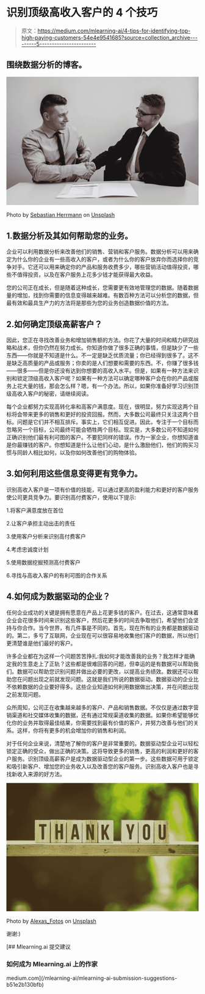 # 识别顶级高收入客户的 4 个技巧

> 原文：<https://medium.com/mlearning-ai/4-tips-for-identifying-top-high-paying-customers-54e4e9541685?source=collection_archive---------5----------------------->

## 围绕数据分析的博客。

![](img/43a9c1021dfb46bf908c95031958d452.png)

Photo by [Sebastian Herrmann](https://unsplash.com/@officestock?utm_source=medium&utm_medium=referral) on [Unsplash](https://unsplash.com?utm_source=medium&utm_medium=referral)

## 1.数据分析及其如何帮助您的业务。

企业可以利用数据分析来改善他们的销售、营销和客户服务。数据分析可以用来确定为什么你的企业有一些高收入的客户，或者为什么你的客户放弃你而选择你的竞争对手。它还可以用来确定你的产品和服务收费多少，哪些营销活动值得投资，哪些不值得投资，以及在客户服务上花多少钱才能获得最大收益。

您的公司正在成长，但是随着这种成长，您需要更有效地管理您的数据。随着数据量的增加，找到你需要的信息变得越来越难。有数百种方法可以分析您的数据，但最有效和最具生产力的方法将是那些为您的业务创造数据价值的方法。

## 2.如何确定顶级高薪客户？

因此，您正在寻找改善业务和增加销售额的方法。你花了大量的时间和精力研究战略和战术，但你仍然在努力成长。你知道你做了很多正确的事情，但是缺少了一些东西——你就是不知道是什么。不一定是缺乏优质流量；你已经得到很多了。这不是缺乏高质量的产品或服务；你卖的是人们想要和需要的东西。不，你赚了很多钱——很多——但是你还没有达到你想要的高收入水平。但是，如果有一种方法来识别和锁定顶级高收入客户呢？如果有一种方法可以确定哪种客户会在你的产品或服务上花大量的钱，那会怎么样？嗯，有一个办法。所以，如果你准备好学习识别顶级高收入客户的秘密，请继续阅读。

每个企业都努力实现高转化率和高客户满意度。现在，很明显，努力实现这两个目标将会带来更多的销售和更好的投资回报。然而，大多数公司最终只关注这两个目标。问题是它们并不相互排斥。事实上，它们相互促进。因此，专注于一个目标而忽略另一个目标，公司最终可能会牺牲两个目标。现实是，大多数公司不知道如何正确识别他们最有利可图的客户。不要犯同样的错误。作为一家企业，你想知道谁是你最赚钱的客户。你想知道是什么让他们心动，是什么激励他们，他们的购买习惯与同龄人相比如何，以及你如何改善他们的购物体验。

## 3.如何利用这些信息变得更有竞争力。

识别高收入客户是一项有价值的技能，可以通过更高的盈利能力和更好的客户服务使公司更具竞争力。要识别高付费客户，使用以下提示:

1.将客户满意度放在首位

2.让客户承担主动出击的责任

3.使用客户分析来识别高付费客户

4.考虑忠诚度计划

5.使用数据挖掘预测高付费客户

6.寻找与高收入客户的有利可图的合作关系

## 4.如何成为数据驱动的企业？

任何企业成功的关键是拥有愿意在产品上花更多钱的客户。在过去，这通常意味着企业会花很多时间来识别这些客户，然后花更多的时间去争取他们，希望他们会坚持与你合作。当今世界，有几件事是不同的。首先，现在所有的业务都是数据驱动的。第二，多亏了互联网，企业现在可以很容易地收集他们客户的数据，所以他们更清楚谁是他们最好的客户。

许多企业都在为这样一个问题苦苦挣扎:我如何才能改善我的业务？我怎样才能确定我的生意走上了正轨？这些都是很难回答的问题，但幸运的是有数据可以帮助我们。数据可以帮助您识别问题并做出必要的更改，以提高业务绩效。数据还可以帮助您在问题出现之前就发现问题。这就是我们所说的数据驱动。数据驱动的企业比不依赖数据的企业要好得多。这些企业知道如何利用数据做出决策，并在问题出现之前发现问题。

众所周知，公司正在收集越来越多的客户、产品和销售数据。不仅仅是通过数字营销渠道和社交媒体收集的数据，还有通过常规渠道收集的数据。如果你希望能够优化你的业务并取得最佳结果，你需要找到最有价值的客户，并努力改善与他们的关系。这样，你将有更多的机会增加你的销售和利润。

对于任何企业来说，清楚地了解你的客户是非常重要的。数据驱动型企业可以轻松锁定正确的受众，做出正确的决策。这将导致更多的销售，更高的利润和更好的客户服务。识别顶级高薪客户是成为数据驱动型企业的第一步。这些数据可用于锁定和吸引新客户、增加您的业务收入以及改善您的客户服务。识别高收入客户也是寻找新收入来源的好方法。

![](img/933dfba8f0c95aa8926d49d96c0951d3.png)

Photo by [Alexas_Fotos](https://unsplash.com/@alexas_fotos?utm_source=medium&utm_medium=referral) on [Unsplash](https://unsplash.com?utm_source=medium&utm_medium=referral)

谢谢:)

[](/mlearning-ai/mlearning-ai-submission-suggestions-b51e2b130bfb) [## Mlearning.ai 提交建议

### 如何成为 Mlearning.ai 上的作家

medium.com](/mlearning-ai/mlearning-ai-submission-suggestions-b51e2b130bfb)